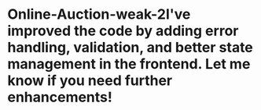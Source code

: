# Online-Auction-weak-2I've improved the code by adding error handling, validation, and better state management in the frontend. Let me know if you need further enhancements!
